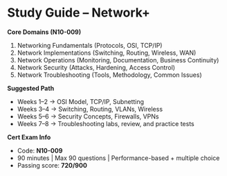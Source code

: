 # Study Guide – Network+

**Core Domains (N10-009)**  
1. Networking Fundamentals (Protocols, OSI, TCP/IP)  
2. Network Implementations (Switching, Routing, Wireless, WAN)  
3. Network Operations (Monitoring, Documentation, Business Continuity)  
4. Network Security (Attacks, Hardening, Access Control)  
5. Network Troubleshooting (Tools, Methodology, Common Issues)  

**Suggested Path**  
- Weeks 1–2 → OSI Model, TCP/IP, Subnetting  
- Weeks 3–4 → Switching, Routing, VLANs, Wireless  
- Weeks 5–6 → Security Concepts, Firewalls, VPNs  
- Weeks 7–8 → Troubleshooting labs, review, and practice tests  

**Cert Exam Info**  
- Code: **N10-009**  
- 90 minutes | Max 90 questions | Performance-based + multiple choice  
- Passing score: **720/900**  
